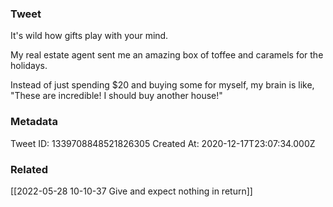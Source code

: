 ### Tweet
It's wild how gifts play with your mind. 

My real estate agent sent me an amazing box of toffee and caramels for the holidays. 

Instead of just spending $20 and buying some for myself, my brain is like, "These are incredible! I should buy another house!"

### Metadata
Tweet ID: 1339708848521826305
Created At: 2020-12-17T23:07:34.000Z

### Related
[[2022-05-28 10-10-37 Give and expect nothing in return]]

